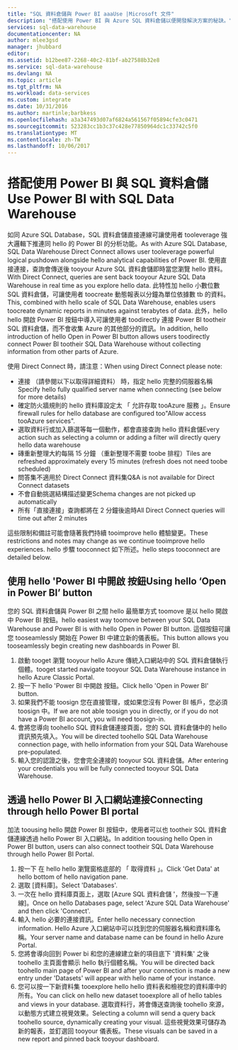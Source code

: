 ```yaml
---
title: "SQL 資料倉儲與 Power BI aaaUse |Microsoft 文件"
description: "搭配使用 Power BI 與 Azure SQL 資料倉儲以便開發解決方案的秘訣。"
services: sql-data-warehouse
documentationcenter: NA
author: mlee3gsd
manager: jhubbard
editor: 
ms.assetid: b12bee87-2268-40c2-81bf-ab27588b32e8
ms.service: sql-data-warehouse
ms.devlang: NA
ms.topic: article
ms.tgt_pltfrm: NA
ms.workload: data-services
ms.custom: integrate
ms.date: 10/31/2016
ms.author: martinle;barbkess
ms.openlocfilehash: a3a347493d07af6824a561567f05894cfe3c0471
ms.sourcegitcommit: 523283cc1b3c37c428e77850964dc1c33742c5f0
ms.translationtype: MT
ms.contentlocale: zh-TW
ms.lasthandoff: 10/06/2017
---
```

# <a name="use-power-bi-with-sql-data-warehouse"></a><span data-ttu-id="1cff9-103">搭配使用 Power BI 與 SQL 資料倉儲</span><span class="sxs-lookup"><span data-stu-id="1cff9-103">Use Power BI with SQL Data Warehouse</span></span>
<span data-ttu-id="1cff9-104">如同 Azure SQL Database，SQL 資料倉儲直接連線可讓使用者 tooleverage 強大邏輯下推連同 hello 的 Power BI 的分析功能。</span><span class="sxs-lookup"><span data-stu-id="1cff9-104">As with Azure SQL Database, SQL Data Warehouse Direct Connect allows user tooleverage powerful logical pushdown alongside hello analytical capabilities of Power BI.</span></span>  <span data-ttu-id="1cff9-105">使用直接連接，查詢會傳送後 tooyour Azure SQL 資料倉儲即時當您瀏覽 hello 資料。</span><span class="sxs-lookup"><span data-stu-id="1cff9-105">With Direct Connect, queries are sent back tooyour Azure SQL Data Warehouse in real time as you explore hello data.</span></span>  <span data-ttu-id="1cff9-106">此特性加 hello 小數位數 SQL 資料倉儲，可讓使用者 toocreate 動態報表以分鐘為單位依據數 tb 的資料。</span><span class="sxs-lookup"><span data-stu-id="1cff9-106">This, combined with hello scale of SQL Data Warehouse, enables users toocreate dynamic reports in minutes against terabytes of data.</span></span>  <span data-ttu-id="1cff9-107">此外，hello hello 開啟 Power BI 按鈕中導入可讓使用者 toodirectly 連接 Power BI tootheir SQL 資料倉儲，而不會收集 Azure 的其他部分的資訊。</span><span class="sxs-lookup"><span data-stu-id="1cff9-107">In addition, hello introduction of hello Open in Power BI button allows users toodirectly connect Power BI tootheir SQL Data Warehouse without collecting information from other parts of Azure.</span></span>

<span data-ttu-id="1cff9-108">使用 Direct Connect 時，請注意：</span><span class="sxs-lookup"><span data-stu-id="1cff9-108">When using Direct Connect please note:</span></span>

* <span data-ttu-id="1cff9-109">連接 （請參閱以下以取得詳細資料） 時，指定 hello 完整的伺服器名稱</span><span class="sxs-lookup"><span data-stu-id="1cff9-109">Specify hello fully qualified server name when connecting (see below for more details)</span></span>
* <span data-ttu-id="1cff9-110">確定防火牆規則的 hello 資料庫設定太 「 允許存取 tooAzure 服務 」。</span><span class="sxs-lookup"><span data-stu-id="1cff9-110">Ensure firewall rules for hello database are configured too"Allow access tooAzure services".</span></span>
* <span data-ttu-id="1cff9-111">選取資料行或加入篩選等每一個動作，都會直接查詢 hello 資料倉儲</span><span class="sxs-lookup"><span data-stu-id="1cff9-111">Every action such as selecting a column or adding a filter will  directly query hello data warehouse</span></span>
* <span data-ttu-id="1cff9-112">磚重新整理大約每隔 15 分鐘 （重新整理不需要 toobe 排程）</span><span class="sxs-lookup"><span data-stu-id="1cff9-112">Tiles are refreshed approximately every 15 minutes (refresh does not need toobe scheduled)</span></span>
* <span data-ttu-id="1cff9-113">問答集不適用於 Direct Connect 資料集</span><span class="sxs-lookup"><span data-stu-id="1cff9-113">Q&A is not available for Direct Connect datasets</span></span>
* <span data-ttu-id="1cff9-114">不會自動挑選結構描述變更</span><span class="sxs-lookup"><span data-stu-id="1cff9-114">Schema changes are not picked up automatically</span></span>
* <span data-ttu-id="1cff9-115">所有「直接連接」查詢都將在 2 分鐘後逾時</span><span class="sxs-lookup"><span data-stu-id="1cff9-115">All Direct Connect queries will time out after 2 minutes</span></span>

<span data-ttu-id="1cff9-116">這些限制和備註可能會隨著我們持續 tooimprove hello 體驗變更。</span><span class="sxs-lookup"><span data-stu-id="1cff9-116">These restrictions and notes may change as we continue tooimprove hello experiences.</span></span> <span data-ttu-id="1cff9-117">hello 步驟 tooconnect 如下所述。</span><span class="sxs-lookup"><span data-stu-id="1cff9-117">hello steps tooconnect are detailed below.</span></span>  

## <a name="using-hello-open-in-power-bi-button"></a><span data-ttu-id="1cff9-118">使用 hello 'Power BI 中開啟 按鈕</span><span class="sxs-lookup"><span data-stu-id="1cff9-118">Using hello ‘Open in Power BI’ button</span></span>
<span data-ttu-id="1cff9-119">您的 SQL 資料倉儲與 Power BI 之間 hello 最簡單方式 toomove 是以 hello 開啟中 Power BI 按鈕。</span><span class="sxs-lookup"><span data-stu-id="1cff9-119">hello easiest way toomove between your SQL Data Warehouse and Power BI is with hello Open in Power BI button.</span></span> <span data-ttu-id="1cff9-120">這個按鈕可讓您 tooseamlessly 開始在 Power BI 中建立新的儀表板。</span><span class="sxs-lookup"><span data-stu-id="1cff9-120">This button allows you tooseamlessly begin creating new dashboards in Power BI.</span></span>  

1. <span data-ttu-id="1cff9-121">啟動 tooget 瀏覽 tooyour hello Azure 傳統入口網站中的 SQL 資料倉儲執行個體。</span><span class="sxs-lookup"><span data-stu-id="1cff9-121">tooget started navigate tooyour SQL Data Warehouse instance in hello Azure Classic Portal.</span></span>
2. <span data-ttu-id="1cff9-122">按一下 hello 'Power BI 中開啟 按鈕。</span><span class="sxs-lookup"><span data-stu-id="1cff9-122">Click hello 'Open in Power BI' button.</span></span>
3. <span data-ttu-id="1cff9-123">如果我們不能 toosign 您在直接管理，或如果您沒有 Power BI 帳戶，您必須 toosign 中。</span><span class="sxs-lookup"><span data-stu-id="1cff9-123">If we are not able toosign you in directly, or if you do not have a Power BI account, you will need toosign-in.</span></span>  
4. <span data-ttu-id="1cff9-124">會將您導向 toohello SQL 資料倉儲連接頁面，您的 SQL 資料倉儲中的 hello 資訊預先填入。</span><span class="sxs-lookup"><span data-stu-id="1cff9-124">You will be directed toohello SQL Data Warehouse connection page, with hello information from your SQL Data Warehouse pre-populated.</span></span>
5. <span data-ttu-id="1cff9-125">輸入您的認證之後，您會完全連接的 tooyour SQL 資料倉儲。</span><span class="sxs-lookup"><span data-stu-id="1cff9-125">After entering your credentials you will be fully connected tooyour SQL Data Warehouse.</span></span>

## <a name="connecting-through-hello-power-bi-portal"></a><span data-ttu-id="1cff9-126">透過 hello Power BI 入口網站連接</span><span class="sxs-lookup"><span data-stu-id="1cff9-126">Connecting through hello Power BI portal</span></span>
<span data-ttu-id="1cff9-127">加法 toousing hello 開啟 Power BI 按鈕中，使用者可以也 tootheir SQL 資料倉儲連線透過 hello Power BI 入口網站。</span><span class="sxs-lookup"><span data-stu-id="1cff9-127">In addition toousing hello Open in Power BI button, users can also connect tootheir SQL Data Warehouse through hello Power BI Portal.</span></span>

1. <span data-ttu-id="1cff9-128">按一下 在 hello hello 瀏覽窗格底部的 「 取得資料 」。</span><span class="sxs-lookup"><span data-stu-id="1cff9-128">Click 'Get Data' at hello bottom of hello navigation pane.</span></span>
2. <span data-ttu-id="1cff9-129">選取 [資料庫]。</span><span class="sxs-lookup"><span data-stu-id="1cff9-129">Select 'Databases'.</span></span>
3. <span data-ttu-id="1cff9-130">一次在 hello 資料庫頁面上，選取 [Azure SQL 資料倉儲 '，然後按一下連線]。</span><span class="sxs-lookup"><span data-stu-id="1cff9-130">Once on hello Databases page, select 'Azure SQL Data Warehouse' and then click 'Connect'.</span></span>
4. <span data-ttu-id="1cff9-131">輸入 hello 必要的連接資訊。</span><span class="sxs-lookup"><span data-stu-id="1cff9-131">Enter hello necessary connection information.</span></span>  <span data-ttu-id="1cff9-132">Hello Azure 入口網站中可以找到您的伺服器名稱和資料庫名稱。</span><span class="sxs-lookup"><span data-stu-id="1cff9-132">Your server name and database name can be found in hello Azure Portal.</span></span>
5. <span data-ttu-id="1cff9-133">您將會導向回到 Power bi 和您的連線建立新的項目底下 '資料集' 之後 toohello 主頁面會顯示 hello 執行個體名稱。</span><span class="sxs-lookup"><span data-stu-id="1cff9-133">You will be directed back toohello main page of Power BI and after your connection is made a new entry under 'Datasets' will appear with hello name of your instance.</span></span>  
6. <span data-ttu-id="1cff9-134">您可以按一下新資料集 tooexplore hello hello 資料表和檢視您的資料庫中的所有。</span><span class="sxs-lookup"><span data-stu-id="1cff9-134">You can click on hello new dataset tooexplore all of hello tables and views in your database.</span></span> <span data-ttu-id="1cff9-135">選取資料行，將會傳送查詢後 toohello 來源，以動態方式建立視覺效果。</span><span class="sxs-lookup"><span data-stu-id="1cff9-135">Selecting a column will send a query back toohello source, dynamically creating your visual.</span></span> <span data-ttu-id="1cff9-136">這些視覺效果可儲存為新的報表，並釘選回 tooyour 儀表板。</span><span class="sxs-lookup"><span data-stu-id="1cff9-136">These visuals can be saved in a new report and pinned back tooyour dashboard.</span></span>

<!--Image references-->

<!--Article references-->
[SQL Data Warehouse development overview]:  ./sql-data-warehouse-overview-develop/
[SQL Data Warehouse integration overview]:  ./sql-data-warehouse-overview-integration/

<!--MSDN references-->

<!--Other Web references-->
